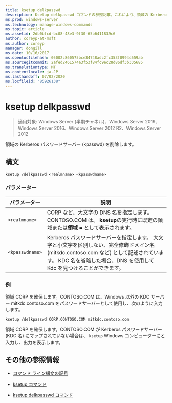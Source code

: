 ```yaml
---
title: ksetup delkpasswd
description: Ksetup delkpasswd コマンドの参照記事。これにより、領域の Kerberos パスワードサーバー (kpasswd) が削除されます。
ms.prod: windows-server
ms.technology: manage-windows-commands
ms.topic: article
ms.assetid: 2db0bfcd-bc08-48e3-9f30-65b6411839c6
author: coreyp-at-msft
ms.author: coreyp
manager: dongill
ms.date: 10/16/2017
ms.openlocfilehash: 05002c860575bce84748adc2fc353f0994d559ab
ms.sourcegitcommit: 2afed2461574a3f53f84fc9ec28d86df3b335685
ms.translationtype: MT
ms.contentlocale: ja-JP
ms.lasthandoff: 07/02/2020
ms.locfileid: "85926138"
---
```

# <a name="ksetup-delkpasswd"></a>ksetup delkpasswd

> 適用対象: Windows Server (半期チャネル)、Windows Server 2019、Windows Server 2016、Windows Server 2012 R2、Windows Server 2012

領域の Kerberos パスワードサーバー (kpasswd) を削除します。

## <a name="syntax"></a>構文

```
ksetup /delkpasswd <realmname> <kpasswdname>
```

### <a name="parameters"></a>パラメーター

| パラメーター | 説明 |
| --------- | ----------- |
| `<realmname>` |  CORP など、大文字の DNS 名を指定します。CONTOSO.COM は、 **ksetup**の実行時に既定の領域または**領域 =** として表示されます。 |
| `<kpasswdname>` | Kerberos パスワードサーバーを指定します。 大文字と小文字を区別しない、完全修飾ドメイン名 (mitkdc.contoso.com など) として記述されています。 KDC 名を省略した場合、DNS を使用して Kdc を見つけることができます。 |

### <a name="examples"></a>例

領域 CORP を確保します。CONTOSO.COM は、Windows 以外の KDC サーバー mitkdc.contoso.com をパスワードサーバーとして使用し、次のように入力します。

```
ksetup /delkpasswd CORP.CONTOSO.COM mitkdc.contoso.com
```

領域 CORP を確保します。CONTOSO.COM が Kerberos パスワードサーバー (KDC 名) にマップされていない場合は、 `ksetup` Windows コンピューターにと入力し、出力を表示します。

## <a name="additional-references"></a>その他の参照情報

- [コマンド ライン構文の記号](command-line-syntax-key.md)

- [ksetup コマンド](ksetup.md)

- [ksetup delkpasswd コマンド](ksetup-delkpasswd.md)
